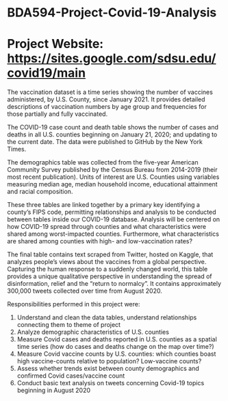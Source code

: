 # BDA594-Project-Covid-19-Analysis
# Project Website: https://sites.google.com/sdsu.edu/covid19/main

The vaccination dataset is a time series showing the number of vaccines administered, by U.S. County, since January 2021. It provides detailed descriptions of vaccination numbers by age group and frequencies for those partially and fully vaccinated.

The COVID-19 case count and death table shows the number of cases and deaths in all U.S. counties beginning on January 21, 2020; and updating to the current date. The data were published to GitHub by the New York Times.

The demographics table was collected from the five-year American Community Survey published by the Census Bureau from 2014-2019 (their most recent publication). Units of interest are U.S. Counties using variables measuring median age, median household income, educational attainment and racial composition.

These three tables are linked together by a primary key identifying a county’s FIPS code, permitting relationships and analysis to be conducted between tables inside our COVID-19 database. Analysis will be centered on how COVID-19 spread through counties and what characteristics were shared among worst-impacted counties. Furthermore, what characteristics are shared among counties with high- and low-vaccination rates?

The final table contains text scraped from Twitter, hosted on Kaggle, that analyzes people’s views about the vaccines from a global perspective. Capturing the human response to a suddenly changed world, this table provides a unique qualitative perspective in understanding the spread of disinformation, relief and the “return to normalcy”. It contains approximately 300,000 tweets collected over time from August 2020.

Responsibilities performed in this project were:

1. Understand and clean the data tables, understand relationships connecting them to theme of project
2. Analyze demographic characteristics of U.S. counties
3. Measure Covid cases and deaths reported in U.S. counties as a spatial time series (how do cases and deaths change on the map over time?) 
4. Measure Covid vaccine counts by U.S. counties: which counties boast high vaccine-counts relative to population? Low-vaccine counts?
5. Assess whether trends exist between county demographics and confirmed Covid cases/vaccine count
6. Conduct basic text analysis on tweets concerning Covid-19 topics beginning in August 2020
